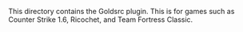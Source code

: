 This directory contains the Goldsrc plugin. This is for games such as Counter Strike 1.6, Ricochet, and Team Fortress Classic.
